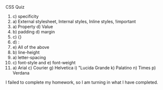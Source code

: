 CSS Quiz

1. c) specificity
2. a) External stylesheet, Internal styles, Inline styles, !important
3. a) Property d) Value
4. b) padding d) margin
5. c) {} 
6. d) :
7. e) All of the above
8. b) line-height
9. a) letter-spacing
10. c) font-style and e) font-weight
11. a) Arial c) Courier g) Helvetica i) "Lucida Grande k) Palatino n) Times p) Verdana

I failed to complete my homework, so I am turning in what I have completed.